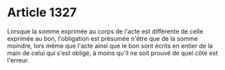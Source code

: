 # Article 1327

Lorsque la somme exprimée au corps de l'acte est différente de celle exprimée au bon, l'obligation est présumée n'être que de la somme moindre, lors même que l'acte ainsi que le bon sont écrits en entier de la main de celui qui s'est obligé, à moins qu'il ne soit prouvé de quel côté est l'erreur.